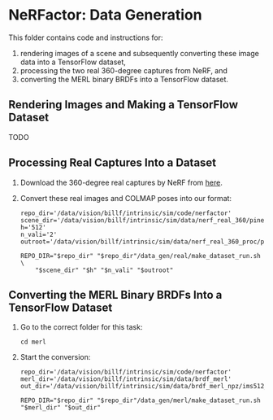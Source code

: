 # NeRFactor: Data Generation

This folder contains code and instructions for:
1. rendering images of a scene and subsequently converting these image data into
   a TensorFlow dataset,
1. processing the two real 360-degree captures from NeRF, and
1. converting the MERL binary BRDFs into a TensorFlow dataset.


## Rendering Images and Making a TensorFlow Dataset

TODO


## Processing Real Captures Into a Dataset

1. Download the 360-degree real captures by NeRF from
   [here](https://drive.google.com/file/d/1jzggQ7IPaJJTKx9yLASWHrX8dXHnG5eB/view?usp=sharing).

1. Convert these real images and COLMAP poses into our format:
    ```
    repo_dir='/data/vision/billf/intrinsic/sim/code/nerfactor'
    scene_dir='/data/vision/billf/intrinsic/sim/data/nerf_real_360/pinecone'
    h='512'
    n_vali='2'
    outroot='/data/vision/billf/intrinsic/sim/data/nerf_real_360_proc/pinecone'

    REPO_DIR="$repo_dir" "$repo_dir"/data_gen/real/make_dataset_run.sh \
        "$scene_dir" "$h" "$n_vali" "$outroot"
    ```


## Converting the MERL Binary BRDFs Into a TensorFlow Dataset

1. Go to the correct folder for this task:
    ```
    cd merl
    ```

1. Start the conversion:
    ```
    repo_dir='/data/vision/billf/intrinsic/sim/code/nerfactor'
    merl_dir='/data/vision/billf/intrinsic/sim/data/brdf_merl'
    out_dir='/data/vision/billf/intrinsic/sim/data/brdf_merl_npz/ims512_envmaph16_spp1'

    REPO_DIR="$repo_dir" "$repo_dir"/data_gen/merl/make_dataset_run.sh "$merl_dir" "$out_dir"
    ```
